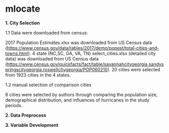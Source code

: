 # mlocate

**1. City Selection**

1.1 Data were downloaded from census:

2017 Population Estimates.xlsx was downloaded from US Census data (https://www.census.gov/data/tables/2017/demo/popest/total-cities-and-towns.html). 
4 state (NC,SC, GA, VA, TN) select_cities.xlsx (detailed city data) was downloaded from US Census data (https://www.census.gov/quickfacts/fact/table/savannahcitygeorgia,sandyspringscitygeorgia,roswellcitygeorgia/POP060210). 
20 cities were selected from 1923 cities in the 4 states.

1.2 manual selection of comparison cities

6 cities were selected by authors through comparing the population size, demographical distribution, and influences of hurricanes in the study periods.

**2. Data Preprocess**

**3. Variable Development**


